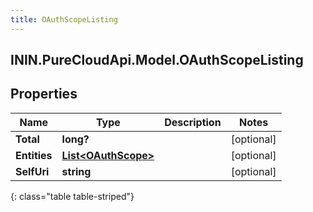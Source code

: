 ```yaml
---
title: OAuthScopeListing
---
```

## ININ.PureCloudApi.Model.OAuthScopeListing

## Properties

|Name | Type | Description | Notes|
|------------ | ------------- | ------------- | -------------|
| **Total** | **long?** |  | [optional] |
| **Entities** | [**List&lt;OAuthScope&gt;**](OAuthScope.html) |  | [optional] |
| **SelfUri** | **string** |  | [optional] |
{: class="table table-striped"}


